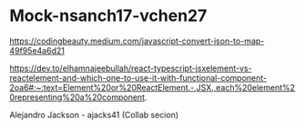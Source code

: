 # Mock-nsanch17-vchen27

https://codingbeauty.medium.com/javascript-convert-json-to-map-49f95e4a6d21

https://dev.to/elhamnajeebullah/react-typescript-jsxelement-vs-reactelement-and-which-one-to-use-it-with-functional-component-2oa6#:~:text=Element%20or%20ReactElement.-,JSX.,each%20element%20representing%20a%20component.

Alejandro Jackson - ajacks41 (Collab secion)

